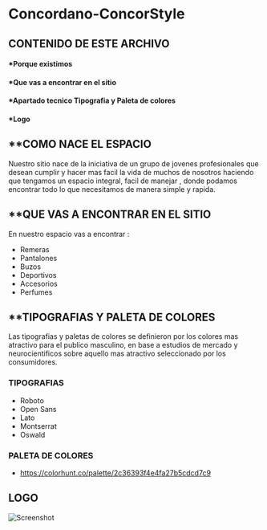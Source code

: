 # Concordano-ConcorStyle

## **CONTENIDO DE ESTE ARCHIVO**

#### *Porque existimos
#### *Que vas a encontrar en el sitio
#### *Apartado tecnico Tipografia y Paleta de colores
#### *Logo


## **COMO NACE EL ESPACIO

Nuestro sitio nace de la iniciativa de un grupo de jovenes profesionales que desean cumplir y hacer mas facil la vida de muchos de nosotros
haciendo que tengamos un espacio integral, facil de manejar , donde podamos encontrar todo lo que necesitamos de manera simple y rapida.

##  **QUE VAS A ENCONTRAR EN EL SITIO

En nuestro espacio vas a encontrar :

* Remeras
* Pantalones 
* Buzos
* Deportivos
* Accesorios
* Perfumes


## **TIPOGRAFIAS Y PALETA DE COLORES

Las tipografias y paletas de colores se definieron por los colores mas atractivo para el publico masculino, en base a estudios de mercado y neurocientificos sobre aquello mas atractivo seleccionado por los consumidores.

### TIPOGRAFIAS

* Roboto
* Open Sans
* Lato
* Montserrat
* Oswald

### PALETA DE COLORES

* https://colorhunt.co/palette/2c36393f4e4fa27b5cdcd7c9


## LOGO


![Screenshot](LogoSample,jpg)

